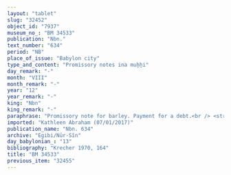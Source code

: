 ```yaml
---
layout: "tablet"
slug: "32452"
object_id: "7937"
museum_no_: "BM 34533"
publication: "Nbn."
text_number: "634"
period: "NB"
place_of_issue: "Babylon city"
type_and_content: "Promissory notes ina muẖẖi"
day_remark: "-"
month: "VIII"
month_remark: "-"
year: "12"
year_remark: "-"
king: "Nbn"
king_remark: "-"
paraphrase: "Promissory note for barley. Payment for a debt.<br /> <strong>B</strong> owes 60 kor of barley to <strong>A</strong>, to be delivered in Simān (III) at entrance to the depot (<em>bāb kalakki</em>) in Babylon. Witnesses.<br /> &nbsp;<br /> <strong>A </strong>= Nab&ucirc;-ahhē-iddin/&Scaron;ulāya//Egibi; <strong>B </strong>= Marduk-mukīn-apli/Balāssu//Rab&acirc;-&scaron;a-Ninurta"
imported: "Kathleen Abraham (07/01/2017)"
publication_name: "Nbn. 634"
archive: "Egibi/Nūr-Sîn"
day_babylonian_: "13"
bibliography: "Krecher 1970, 164"
title: "BM 34533"
previous_item: "32455"
---
```

